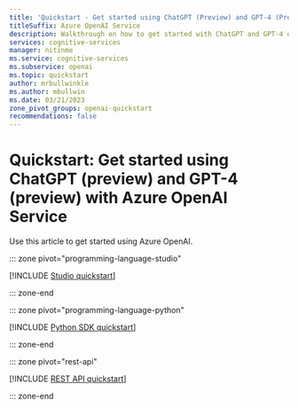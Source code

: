 ```yaml
---
title: 'Quickstart - Get started using ChatGPT (Preview) and GPT-4 (Preview) with Azure OpenAI Service'
titleSuffix: Azure OpenAI Service
description: Walkthrough on how to get started with ChatGPT and GPT-4 on Azure OpenAI Service.
services: cognitive-services
manager: nitinme
ms.service: cognitive-services
ms.subservice: openai
ms.topic: quickstart
author: mrbullwinkle
ms.author: mbullwin
ms.date: 03/21/2023
zone_pivot_groups: openai-quickstart
recommendations: false
---
```


# Quickstart: Get started using ChatGPT (preview) and GPT-4 (preview) with Azure OpenAI Service

Use this article to get started using Azure OpenAI.

::: zone pivot="programming-language-studio"

[!INCLUDE [Studio quickstart](includes/chatgpt-studio.md)]

::: zone-end

::: zone pivot="programming-language-python"

[!INCLUDE [Python SDK quickstart](includes/chatgpt-python.md)]

::: zone-end

::: zone pivot="rest-api"

[!INCLUDE [REST API quickstart](includes/chatgpt-rest.md)]

::: zone-end
